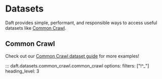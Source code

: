 # Datasets

Daft provides simple, performant, and responsible ways to access useful datasets like [Common Crawl](https://commoncrawl.org/get-started).

## Common Crawl

Check out our [Common Crawl dataset guide](../datasets/common-crawl.md) for more examples!

::: daft.datasets.common_crawl.common_crawl
    options:
        filters: ["!^_"]
        heading_level: 3
